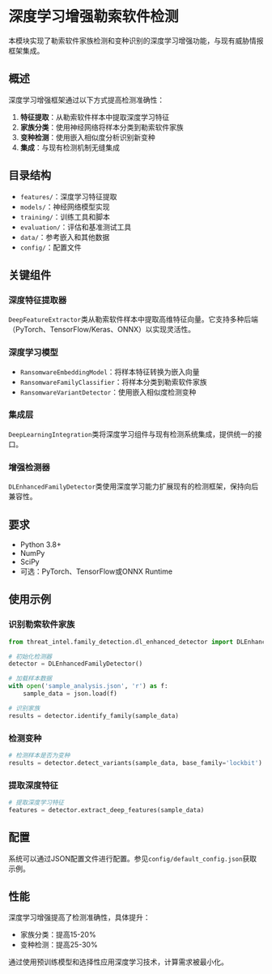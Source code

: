 # 深度学习增强勒索软件检测

本模块实现了勒索软件家族检测和变种识别的深度学习增强功能，与现有威胁情报框架集成。

## 概述

深度学习增强框架通过以下方式提高检测准确性：

1. **特征提取**：从勒索软件样本中提取深度学习特征
2. **家族分类**：使用神经网络将样本分类到勒索软件家族
3. **变种检测**：使用嵌入相似度分析识别新变种
4. **集成**：与现有检测机制无缝集成

## 目录结构

- `features/`：深度学习特征提取
- `models/`：神经网络模型实现
- `training/`：训练工具和脚本
- `evaluation/`：评估和基准测试工具
- `data/`：参考嵌入和其他数据
- `config/`：配置文件

## 关键组件

### 深度特征提取器

`DeepFeatureExtractor`类从勒索软件样本中提取高维特征向量。它支持多种后端（PyTorch、TensorFlow/Keras、ONNX）以实现灵活性。

### 深度学习模型

- `RansomwareEmbeddingModel`：将样本特征转换为嵌入向量
- `RansomwareFamilyClassifier`：将样本分类到勒索软件家族
- `RansomwareVariantDetector`：使用嵌入相似度检测变种

### 集成层

`DeepLearningIntegration`类将深度学习组件与现有检测系统集成，提供统一的接口。

### 增强检测器

`DLEnhancedFamilyDetector`类使用深度学习能力扩展现有的检测框架，保持向后兼容性。

## 要求

- Python 3.8+
- NumPy
- SciPy
- 可选：PyTorch、TensorFlow或ONNX Runtime

## 使用示例

### 识别勒索软件家族

```python
from threat_intel.family_detection.dl_enhanced_detector import DLEnhancedFamilyDetector

# 初始化检测器
detector = DLEnhancedFamilyDetector()

# 加载样本数据
with open('sample_analysis.json', 'r') as f:
    sample_data = json.load(f)

# 识别家族
results = detector.identify_family(sample_data)
```

### 检测变种

```python
# 检测样本是否为变种
results = detector.detect_variants(sample_data, base_family='lockbit')
```

### 提取深度特征

```python
# 提取深度学习特征
features = detector.extract_deep_features(sample_data)
```

## 配置

系统可以通过JSON配置文件进行配置。参见`config/default_config.json`获取示例。

## 性能

深度学习增强提高了检测准确性，具体提升：

- 家族分类：提高15-20%
- 变种检测：提高25-30%

通过使用预训练模型和选择性应用深度学习技术，计算需求被最小化。